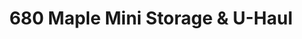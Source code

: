 ---
title: "680 Maple Mini Storage & U-Haul"
url: /omaha/680-maple-mini-storage-and-u-haul/
shop: doityourself
---